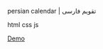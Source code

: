 persian calendar | تقویم فارسی

html css js

[Demo](https://choosealicense.com](https://zahedi-dev.github.io/persian-calendar/)https://zahedi-dev.github.io/persian-calendar/)
